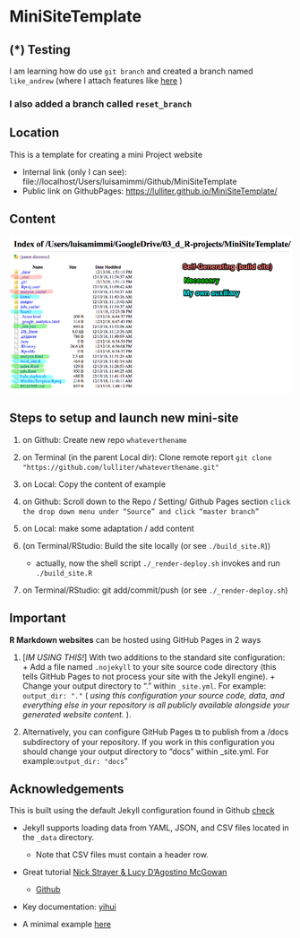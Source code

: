 # MiniSiteTemplate

## (*) Testing
I am learning how do use `git branch` and created a branch named `like_andrew` (where I attach features like [here](https://talks.andrewheiss.com/2021-03-04_uga-markdown/) )



### I also added a branch called `reset_branch`

## Location

This is a template for creating a mini Project website  

+ Internal link (only I can see): file://localhost/Users/luisamimmi/Github/MiniSiteTemplate
+ Public link on GithubPages:  https://lulliter.github.io/MiniSiteTemplate/

## Content

![Content of the Exe Repo](./images/MiniSiteTemplate.png)

## Steps to setup and launch new mini-site

1. on Github: Create new repo `whateverthename`
2. on Terminal (in the parent Local dir): Clone remote report
	`git clone "https://github.com/lulliter/whateverthename.git"`

3. on Local: Copy the content of example
4. on Github: Scroll down to the Repo / Setting/ Github Pages section
	`click the drop down menu under “Source” and click “master branch”`

5. on Local: make some adaptation / add content
6. (on Terminal/RStudio: Build the site locally (or see `./build_site.R`))
	+ actually, now the shell script `./_render-deploy.sh` invokes and run  `./build_site.R`
7. on Terminal/RStudio: git add/commit/push (or see `./_render-deploy.sh`)
	
## Important

**R Markdown websites** can be hosted using GitHub Pages in 2 ways 

1. [_IM USING THIS!_] With two additions to the standard site configuration:
        + Add a file named `.nojekyll` to your site source code directory (this tells GitHub Pages to not process your site with the Jekyll engine).
        + Change your output directory to “.” within `_site.yml`. For example: `output_dir: "."` ( _using this configuration your source code, data, and everything else in your repository is all publicly available alongside your generated website content._ ).

2. Alternatively, you can configure GitHub Pages ⧉ to publish from a /docs subdirectory of your repository. If you work in this configuration you should change your output directory to “docs” within _site.yml. For example:`output_dir: "docs`"


## Acknowledgements

This is built using the default Jekyll configuration found in Github [check](https://jekyllrb.com/docs/configuration/default/)

+ Jekyll supports loading data from YAML, JSON, and CSV files located in the  `_data` directory.
	+ Note that CSV files must contain a header row.

+ Great tutorial [Nick Strayer & Lucy D’Agostino McGowan](http://nickstrayer.me/RMarkdown_Sites_tutorial/)
	+ [Github](https://github.com/nstrayer/personal_site)
+ Key documentation: [yihui](https://bookdown.org/yihui/rmarkdown/rmarkdown-site.html#site-configuration)
+ A minimal example [here](https://github.com/yihui/blogdown-jekyll)

